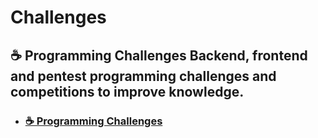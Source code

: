 # Challenges
## ☕ Programming Challenges Backend, frontend and pentest programming challenges and competitions to improve knowledge.

- ### [☕ Programming Challenges](https://github.com/michelbernardods/programming-challenges)

